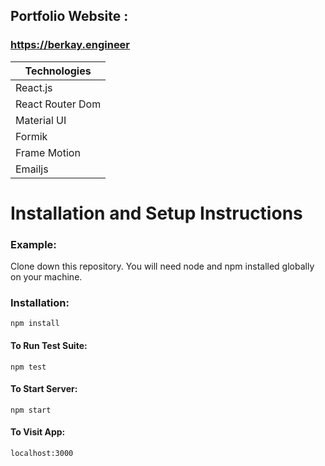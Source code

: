 ## Portfolio Website :
### https://berkay.engineer

Technologies |
------------ |
React.js |
React Router Dom |
Material UI |
Formik |        
Frame Motion |       
Emailjs | 
       

#  Installation and Setup Instructions
### Example:
Clone down this repository. You will need node and npm installed globally on your machine.

### Installation:

```npm install```

#### To Run Test Suite:

```npm test```

#### To Start Server:

```npm start```

#### To Visit App:

```localhost:3000```

